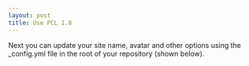 ```yaml
---
layout: post
title: Use PCL 1.8
---
```


Next you can update your site name, avatar and other options using the _config.yml file in the root of your repository (shown below).

